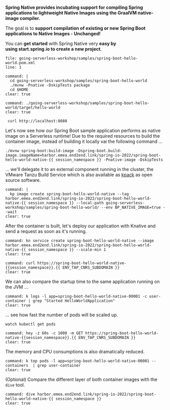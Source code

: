 **Spring Native provides incubating support for compiling Spring applications to lightweight Native Images using the GraalVM native-image compiler.**

The goal is to **support compilation of existing or new Spring Boot applications to Native Images - Unchanged!**

You can **get started** with Spring Native very **easy by using start.spring.io to create a new project**.

```editor:open-file
file: going-serverless-workshop/samples/spring-boot-hello-world.pom.xml
line: 1
```

```terminal:execute
command: |
  cd going-serverless-workshop/samples/spring-boot-hello-world
  ./mvnw -Pnative -DskipTests package 
  cd $HOME
clear: true
```

```terminal:execute
command: ./going-serverless-workshop/samples/spring-boot-hello-world/target/hello-world
clear: true
```

```execute-2
 curl http://localhost:8080
 ```


Let's now see how our Spring Boot sample application performs as native image on a Serverless runtime!
Due to the required resources to build the container image, instead of building it locally vai the following command ...
```
./mvnw spring-boot:build-image -Dspring-boot.build-image.imageName=harbor.emea.end2end.link/spring-io-2022/spring-boot-hello-world-native-{{ session_namespace }} -Pnative-image -DskipTests
```
... we'll delegate it to an external component running in the cluster, the VMware Tanzu Build Service which is also available as [kpack](https://github.com/pivotal/kpack) as open source software.
```terminal:execute
command: |
  kp image create spring-boot-hello-world-native --tag harbor.emea.end2end.link/spring-io-2022/spring-boot-hello-world-native-{{ session_namespace }} --local-path going-serverless-workshop/samples/spring-boot-hello-world/ --env BP_NATIVE_IMAGE=true --wait
clear: true
```
After the container is built, let's deploy our application with Knative and send a request as soon as it's running.
```terminal:execute
command: kn service create spring-boot-hello-world-native --image harbor.emea.end2end.link/spring-io-2022/spring-boot-hello-world-native-{{ session_namespace }} --scale-min 1
clear: true
```
```terminal:execute
command: curl https://spring-boot-hello-world-native-{{session_namespace}}.{{ ENV_TAP_CNRS_SUBDOMAIN }}
clear: true
```

We can also compare the startup time to the same application running on the JVM ...
```terminal:execute
command: k logs -l app=spring-boot-hello-world-native-00001 -c user-container | grep "Started HelloWorldApplication"
clear: true
```

... see how fast the number of pods will be scaled up.
```execute-2
watch kubectl get pods
```
```terminal:execute
command: hey -z 60s -c 1000 -m GET https://spring-boot-hello-world-native-{{session_namespace}}.{{ ENV_TAP_CNRS_SUBDOMAIN }}
clear: true
```

The memory and CPU consumptions is also dramatically reduced.
```terminal:execute
command: k top pods -l app=spring-boot-hello-world-native-00001 --containers  | grep user-container
clear: true
```

(Optional) Compare the different layer of both container images with the `dive` tool.
```terminal:execute
command: dive harbor.emea.end2end.link/spring-io-2022/spring-boot-hello-world-native-{{ session_namespace }}
clear: true
```
